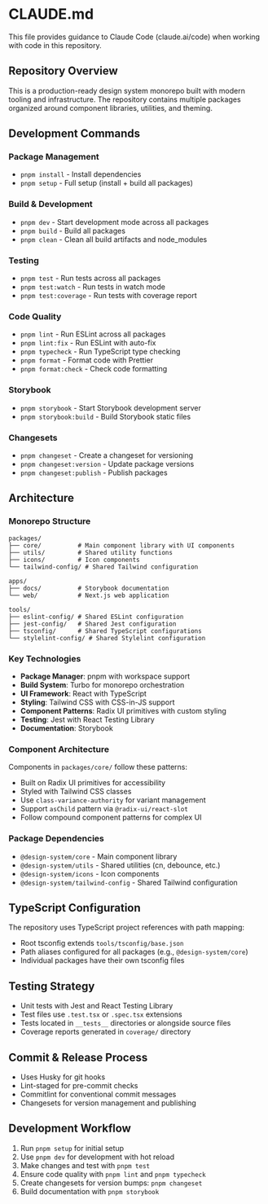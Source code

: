 # CLAUDE.md

This file provides guidance to Claude Code (claude.ai/code) when working with
code in this repository.

## Repository Overview

This is a production-ready design system monorepo built with modern tooling and
infrastructure. The repository contains multiple packages organized around
component libraries, utilities, and theming.

## Development Commands

### Package Management

- `pnpm install` - Install dependencies
- `pnpm setup` - Full setup (install + build all packages)

### Build & Development

- `pnpm dev` - Start development mode across all packages
- `pnpm build` - Build all packages
- `pnpm clean` - Clean all build artifacts and node_modules

### Testing

- `pnpm test` - Run tests across all packages
- `pnpm test:watch` - Run tests in watch mode
- `pnpm test:coverage` - Run tests with coverage report

### Code Quality

- `pnpm lint` - Run ESLint across all packages
- `pnpm lint:fix` - Run ESLint with auto-fix
- `pnpm typecheck` - Run TypeScript type checking
- `pnpm format` - Format code with Prettier
- `pnpm format:check` - Check code formatting

### Storybook

- `pnpm storybook` - Start Storybook development server
- `pnpm storybook:build` - Build Storybook static files

### Changesets

- `pnpm changeset` - Create a changeset for versioning
- `pnpm changeset:version` - Update package versions
- `pnpm changeset:publish` - Publish packages

## Architecture

### Monorepo Structure

```
packages/
├── core/          # Main component library with UI components
├── utils/         # Shared utility functions
├── icons/         # Icon components
└── tailwind-config/ # Shared Tailwind configuration

apps/
├── docs/          # Storybook documentation
└── web/           # Next.js web application

tools/
├── eslint-config/ # Shared ESLint configuration
├── jest-config/   # Shared Jest configuration
├── tsconfig/      # Shared TypeScript configurations
└── stylelint-config/ # Shared Stylelint configuration
```

### Key Technologies

- **Package Manager**: pnpm with workspace support
- **Build System**: Turbo for monorepo orchestration
- **UI Framework**: React with TypeScript
- **Styling**: Tailwind CSS with CSS-in-JS support
- **Component Patterns**: Radix UI primitives with custom styling
- **Testing**: Jest with React Testing Library
- **Documentation**: Storybook

### Component Architecture

Components in `packages/core/` follow these patterns:

- Built on Radix UI primitives for accessibility
- Styled with Tailwind CSS classes
- Use `class-variance-authority` for variant management
- Support `asChild` pattern via `@radix-ui/react-slot`
- Follow compound component patterns for complex UI

### Package Dependencies

- `@design-system/core` - Main component library
- `@design-system/utils` - Shared utilities (cn, debounce, etc.)
- `@design-system/icons` - Icon components
- `@design-system/tailwind-config` - Shared Tailwind configuration

## TypeScript Configuration

The repository uses TypeScript project references with path mapping:

- Root tsconfig extends `tools/tsconfig/base.json`
- Path aliases configured for all packages (e.g., `@design-system/core`)
- Individual packages have their own tsconfig files

## Testing Strategy

- Unit tests with Jest and React Testing Library
- Test files use `.test.tsx` or `.spec.tsx` extensions
- Tests located in `__tests__` directories or alongside source files
- Coverage reports generated in `coverage/` directory

## Commit & Release Process

- Uses Husky for git hooks
- Lint-staged for pre-commit checks
- Commitlint for conventional commit messages
- Changesets for version management and publishing

## Development Workflow

1. Run `pnpm setup` for initial setup
2. Use `pnpm dev` for development with hot reload
3. Make changes and test with `pnpm test`
4. Ensure code quality with `pnpm lint` and `pnpm typecheck`
5. Create changesets for version bumps: `pnpm changeset`
6. Build documentation with `pnpm storybook`
